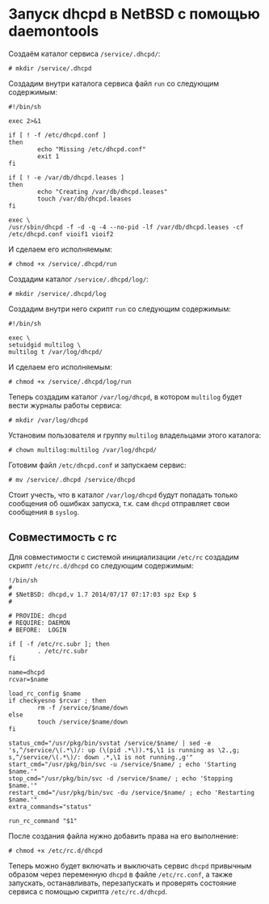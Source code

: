 Запуск dhcpd в NetBSD с помощью daemontools
===========================================

Создаём каталог сервиса `/service/.dhcpd/`:

    # mkdir /service/.dhcpd

Создадим внутри каталога сервиса файл `run` со следующим содержимым:

    #!/bin/sh
    
    exec 2>&1
    
    if [ ! -f /etc/dhcpd.conf ]
    then
            echo "Missing /etc/dhcpd.conf"
            exit 1
    fi
    
    if [ ! -e /var/db/dhcpd.leases ]
    then
            echo "Creating /var/db/dhcpd.leases"
            touch /var/db/dhcpd.leases
    fi
    
    exec \
    /usr/sbin/dhcpd -f -d -q -4 --no-pid -lf /var/db/dhcpd.leases -cf /etc/dhcpd.conf vioif1 vioif2

И сделаем его исполняемым:

    # chmod +x /service/.dhcpd/run

Создадим каталог `/service/.dhcpd/log/`:

    # mkdir /service/.dhcpd/log

Создадим внутри него скрипт `run` со следующим содержимым:

    #!/bin/sh
    
    exec \
    setuidgid multilog \
    multilog t /var/log/dhcpd/

И сделаем его исполняемым:

    # chmod +x /service/.dhcpd/log/run

Теперь создадим каталог `/var/log/dhcpd`, в котором `multilog` будет вести журналы работы сервиса:

    # mkdir /var/log/dhcpd

Установим пользователя и группу `multilog` владельцами этого каталога:

    # chown multilog:multilog /var/log/dhcpd/

Готовим файл `/etc/dhcpd.conf` и запускаем сервис:

    # mv /service/.dhcpd /service/dhcpd

Стоит учесть, что в каталог `/var/log/dhcpd` будут попадать только сообщения об ошибках запуска, т.к. сам `dhcpd` отправляет свои сообщения в `syslog`.

Совместимость с rc
------------------

Для совместимости с системой инициализации `/etc/rc` создадим скрипт `/etc/rc.d/dhcpd` со следующим содержимым:

    !/bin/sh
    #
    # $NetBSD: dhcpd,v 1.7 2014/07/17 07:17:03 spz Exp $
    #
    
    # PROVIDE: dhcpd
    # REQUIRE: DAEMON
    # BEFORE:  LOGIN
    
    if [ -f /etc/rc.subr ]; then
            . /etc/rc.subr
    fi
    
    name=dhcpd
    rcvar=$name
    
    load_rc_config $name
    if checkyesno $rcvar ; then
            rm -f /service/$name/down
    else
            touch /service/$name/down
    fi
    
    status_cmd="/usr/pkg/bin/svstat /service/$name/ | sed -e 's,^/service/\(.*\)/: up (\(pid .*\)).*$,\1 is running as \2.,g; s,^/service/\(.*\)/: down .*,\1 is not running.,g'"
    start_cmd="/usr/pkg/bin/svc -u /service/$name/ ; echo 'Starting $name.'"
    stop_cmd="/usr/pkg/bin/svc -d /service/$name/ ; echo 'Stopping $name.'"
    restart_cmd="/usr/pkg/bin/svc -du /service/$name/ ; echo 'Restarting $name.'"
    extra_commands="status"
    
    run_rc_command "$1"

После создания файла нужно добавить права на его выполнение:

    # chmod +x /etc/rc.d/dhcpd

Теперь можно будет включать и выключать сервис `dhcpd` привычным образом через переменную `dhcpd` в файле `/etc/rc.conf`, а также запускать, останавливать, перезапускать и проверять состояние сервиса с помощью скрипта `/etc/rc.d/dhcpd`.
